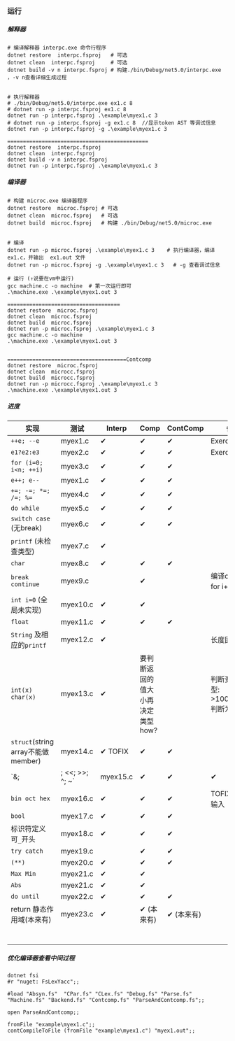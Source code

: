 ### 运行

##### 解释器

```shell
# 编译解释器 interpc.exe 命令行程序 
dotnet restore  interpc.fsproj   # 可选
dotnet clean  interpc.fsproj     # 可选
dotnet build -v n interpc.fsproj # 构建./bin/Debug/net5.0/interpc.exe ，-v n查看详细生成过程


# 执行解释器
# ./bin/Debug/net5.0/interpc.exe ex1.c 8
# dotnet run -p interpc.fsproj ex1.c 8
dotnet run -p interpc.fsproj .\example\myex1.c 3
# dotnet run -p interpc.fsproj -g ex1.c 8  //显示token AST 等调试信息
dotnet run -p interpc.fsproj -g .\example\myex1.c 3

=============================================
dotnet restore  interpc.fsproj
dotnet clean  interpc.fsproj
dotnet build -v n interpc.fsproj
dotnet run -p interpc.fsproj .\example\myex1.c 3

```

##### 编译器

```shell
# 构建 microc.exe 编译器程序 
dotnet restore  microc.fsproj # 可选
dotnet clean  microc.fsproj   # 可选
dotnet build  microc.fsproj   # 构建 ./bin/Debug/net5.0/microc.exe


# 编译
dotnet run -p microc.fsproj .\example\myex1.c 3    # 执行编译器，编译 ex1.c，并输出  ex1.out 文件
dotnet run -p microc.fsproj -g .\example\myex1.c 3   # -g 查看调试信息

# 运行 (↑说要在vm中运行)
gcc machine.c -o machine  # 第一次运行即可
.\machine.exe .\example\myex1.out 3

====================================
dotnet restore  microc.fsproj
dotnet clean  microc.fsproj
dotnet build  microc.fsproj
dotnet run -p microc.fsproj .\example\myex1.c 3
gcc machine.c -o machine
.\machine.exe .\example\myex1.out 3


======================================Contcomp
dotnet restore  microc.fsproj
dotnet clean  microcc.fsproj
dotnet build  microcc.fsproj
dotnet run -p microcc.fsproj .\example\myex1.c 3
.\machine.exe .\example\myex1.out 3
```

##### 进度

| 实现                               | 测试     | Interp  | Comp                                   | ContComp   | 备注                                        |
| ---------------------------------- | -------- | ------- | -------------------------------------- | ---------- | ------------------------------------------- |
| `++e; --e`                         | myex1.c  | ✔       | ✔                                      | ✔          | Exercise8.3                                 |
| `e1?e2:e3`                         | myex2.c  | ✔       | ✔                                      | ✔          | Exercise8.5                                 |
| `for (i=0; i<n; ++i)`              | myex3.c  | ✔       | ✔                                      | ✔          |                                             |
| `e++; e--`                         | myex1.c  | ✔       | ✔                                      | ✔          |                                             |
| `+=; -=; *=; /=; %=`               | myex4.c  | ✔       | ✔                                      | ✔          |                                             |
| `do while`                         | myex5.c  | ✔       | ✔                                      | ✔          |                                             |
| `switch case` (无break)            | myex6.c  | ✔       | ✔                                      | ✔          |                                             |
| `printf` (未检查类型)              | myex7.c  | ✔       |                                        |            |                                             |
| `char`                             | myex8.c  | ✔       | ✔                                      | ✔          |                                             |
| `break continue`                   | myex9.c  |         | ✔                                      |            | 编译continue for i++不执行                  |
| `int i=0` (全局未实现)             | myex10.c | ✔       | ✔                                      |            |                                             |
| `float`                            | myex11.c | ✔       | ✔                                      | ✔          |                                             |
| `String` 及相应的`printf`          | myex12.c | ✔       |                                        |            | 长度固定128                                 |
| `int(x) char(x)`                   | myex13.c | ✔       | 要判断返回的值大小再决定类型<br />how? |            | 判断变量的类型:<br />>100000000 判断为float |
| `struct`(string array不能做member) | myex14.c | ✔ TOFIX | ✔                                      | ✔          |                                             |
| `&; |; <<; >>; ^; ~`               | myex15.c | ✔       | ✔                                      | ✔          |                                             |
| `bin oct hex`                      | myex16.c | ✔       | ✔                                      | ✔          | TOFIX 只支持输入                            |
| `bool`                             | myex17.c | ✔       | ✔                                      | ✔          |                                             |
| 标识符定义 可`_`开头               | myex18.c | ✔       | ✔                                      | ✔          |                                             |
| `try catch`                        | myex19.c |         | ✔                                      | ✔          |                                             |
| `(**)`                             | myex20.c | ✔       | ✔                                      | ✔          |                                             |
| `Max Min`                          | myex21.c | ✔       | ✔                                      |            |                                             |
| `Abs`                              | myex21.c | ✔       | ✔                                      |            |                                             |
| `do until`                         | myex22.c | ✔       | ✔                                      | ✔          |                                             |
| return  静态作用域(本来有)         | myex23.c | ✔       | ✔ (本来有)                             | ✔ (本来有) |                                             |
|                                    |          |         |                                        |            |                                             |
|                                    |          |         |                                        |            |                                             |
|                                    |          |         |                                        |            |                                             |
|                                    |          |         |                                        |            |                                             |
|                                    |          |         |                                        |            |                                             |
|                                    |          |         |                                        |            |                                             |
|                                    |          |         |                                        |            |                                             |





##### 优化编译器查看中间过程

```shell
dotnet fsi
#r "nuget: FsLexYacc";;

#load "Absyn.fs"  "CPar.fs" "CLex.fs" "Debug.fs" "Parse.fs" "Machine.fs" "Backend.fs" "Contcomp.fs" "ParseAndContcomp.fs";;

open ParseAndContcomp;;

fromFile "example\myex1.c";;
contCompileToFile (fromFile "example\myex1.c") "myex1.out";;
```


